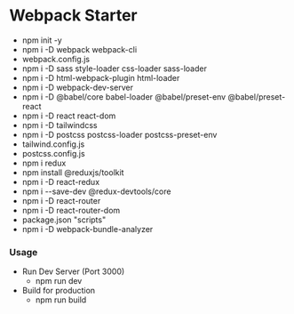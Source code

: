 # Webpack Starter

- npm init -y
- npm i -D webpack webpack-cli
- webpack.config.js
- npm i -D sass style-loader css-loader sass-loader
- npm i -D html-webpack-plugin html-loader
- npm i -D webpack-dev-server
- npm i -D @babel/core babel-loader @babel/preset-env @babel/preset-react
- npm i -D react react-dom
- npm i -D tailwindcss
- npm i -D postcss postcss-loader postcss-preset-env
- tailwind.config.js
- postcss.config.js
- npm i redux
- npm install @reduxjs/toolkit
- npm i -D react-redux
- npm i --save-dev @redux-devtools/core
- npm i -D react-router
- npm i -D react-router-dom
- package.json "scripts"
- npm i -D webpack-bundle-analyzer

### Usage

- Run Dev Server (Port 3000)
  - npm run dev
- Build for production
  - npm run build
